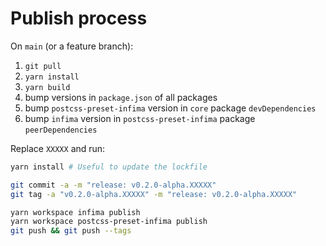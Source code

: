 # Publish process

On `main` (or a feature branch):

1. `git pull`
1. `yarn install`
1. `yarn build`
1. bump versions in `package.json` of all packages
1. bump `postcss-preset-infima` version in `core` package `devDependencies`
1. bump `infima` version in `postcss-preset-infima` package `peerDependencies`

Replace `XXXXX` and run:

```bash
yarn install # Useful to update the lockfile

git commit -a -m "release: v0.2.0-alpha.XXXXX"
git tag -a "v0.2.0-alpha.XXXXX" -m "release: v0.2.0-alpha.XXXXX"

yarn workspace infima publish
yarn workspace postcss-preset-infima publish
git push && git push --tags
```
